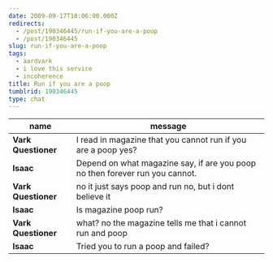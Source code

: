```yaml
---
date: 2009-09-17T18:06:00.000Z
redirects:
  - /post/190346445/run-if-you-are-a-poop
  - /post/190346445
slug: run-if-you-are-a-poop
tags:
  - aardvark
  - i love this service
  - incoherence
title: Run if you are a poop
tumblrid: 190346445
type: chat
---
```

|name|message|
|-----|-----|
| **Vark Questioner** | I read in magazine that you cannot run if you are a poop yes? |
| **Isaac** | Depend on what magazine say, if are you poop no then forever run you cannot. |
| **Vark Questioner** | no it just says poop and run no, but i dont believe it |
| **Isaac** | Is magazine poop run? |
| **Vark Questioner** | what? no the magazine tells me that i cannot run and poop |
| **Isaac** | Tried you to run a poop and failed? |
